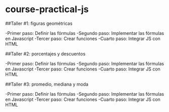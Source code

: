 # course-practical-js



##Taller #1: figuras geométricas

-Primer paso: Definir las fórmulas
-Segundo paso: Implementar las fórmulas en Javascript
-Tercer paso: Crear funciones
-Cuarto paso: Integrar JS con HTML

##Taller #2: porcentajes y descuentos

-Primer paso: Definir las fórmulas
-Segundo paso: Implementar las fórmulas en Javascript
-Tercer paso: Crear funciones
-Cuarto paso: Integrar JS con HTML

##Taller #3: promedio, mediana y moda

-Primer paso: Definir las fórmulas
-Segundo paso: Implementar las fórmulas en Javascript
-Tercer paso: Crear funciones
-Cuarto paso: Integrar JS con HTML